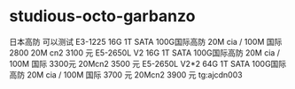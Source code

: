 # studious-octo-garbanzo
日本高防 可以测试 E3-1225 16G 1T SATA 100G国际高防 20M cia / 100M 国际 2800 20M cn2 3100 元 E5-2650L V2 16G 1T SATA 100G国际高防 20M cia / 100M 国际 3300元 20Mcn2 3500 元 E5-2650L V2*2 64G 1T SATA 100G国际高防 20M cia / 100M 国际 3700 元 20Mcn2 3900 元 tg:ajcdn003
